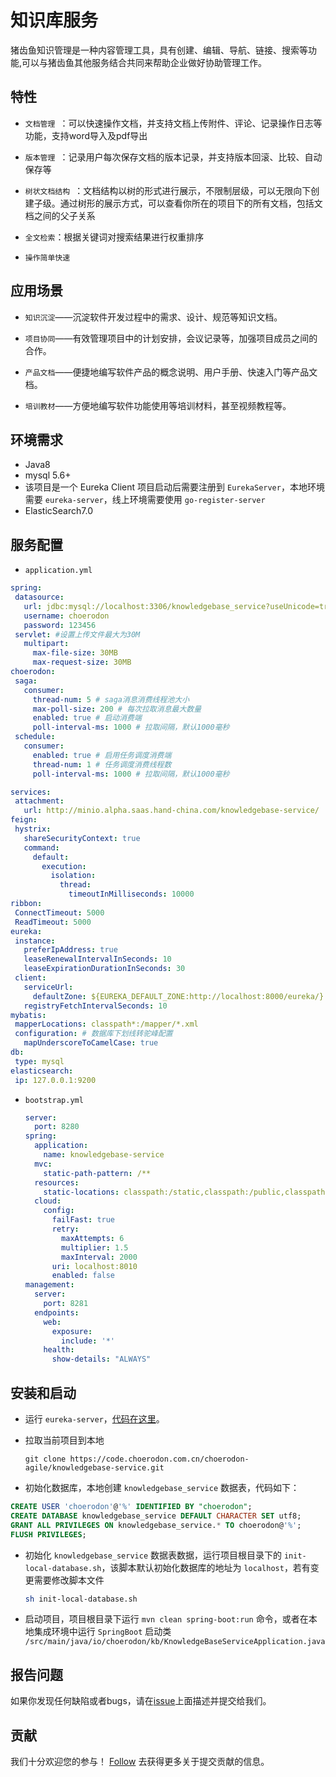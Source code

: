 # 知识库服务
猪齿鱼知识管理是一种内容管理工具，具有创建、编辑、导航、链接、搜索等功能,可以与猪齿鱼其他服务结合共同来帮助企业做好协助管理工作。

## 特性
- `文档管理 `：可以快速操作文档，并支持文档上传附件、评论、记录操作日志等功能，支持word导入及pdf导出

- `版本管理 `：记录用户每次保存文档的版本记录，并支持版本回滚、比较、自动保存等

- `树状文档结构 `：文档结构以树的形式进行展示，不限制层级，可以无限向下创建子级。通过树形的展示方式，可以查看你所在的项目下的所有文档，包括文档之间的父子关系

- `全文检索`：根据关键词对搜索结果进行权重排序

- `操作简单快速 `

## 应用场景

* `知识沉淀`——沉淀软件开发过程中的需求、设计、规范等知识文档。

* `项目协同`——有效管理项目中的计划安排，会议记录等，加强项目成员之间的合作。

* `产品文档`——便捷地编写软件产品的概念说明、用户手册、快速入门等产品文档。

* `培训教材`——方便地编写软件功能使用等培训材料，甚至视频教程等。

## 环境需求

- Java8
- mysql 5.6+
- 该项目是一个 Eureka Client 项目启动后需要注册到 `EurekaServer`，本地环境需要 `eureka-server`，线上环境需要使用 `go-register-server`
- ElasticSearch7.0

## 服务配置
- `application.yml`
 ```yaml
spring:
  datasource:
    url: jdbc:mysql://localhost:3306/knowledgebase_service?useUnicode=true&characterEncoding=utf-8&useSSL=false&useInformationSchema=true&remarks=true
    username: choerodon
    password: 123456
  servlet: #设置上传文件最大为30M
    multipart:
      max-file-size: 30MB
      max-request-size: 30MB
choerodon:
  saga:
    consumer:
      thread-num: 5 # saga消息消费线程池大小
      max-poll-size: 200 # 每次拉取消息最大数量
      enabled: true # 启动消费端
      poll-interval-ms: 1000 # 拉取间隔，默认1000毫秒
  schedule:
    consumer:
      enabled: true # 启用任务调度消费端
      thread-num: 1 # 任务调度消费线程数
      poll-interval-ms: 1000 # 拉取间隔，默认1000毫秒

services:
  attachment:
    url: http://minio.alpha.saas.hand-china.com/knowledgebase-service/
feign:
  hystrix:
    shareSecurityContext: true
    command:
      default:
        execution:
          isolation:
            thread:
              timeoutInMilliseconds: 10000
ribbon:
  ConnectTimeout: 5000
  ReadTimeout: 5000
eureka:
  instance:
    preferIpAddress: true
    leaseRenewalIntervalInSeconds: 10
    leaseExpirationDurationInSeconds: 30
  client:
    serviceUrl:
      defaultZone: ${EUREKA_DEFAULT_ZONE:http://localhost:8000/eureka/}
    registryFetchIntervalSeconds: 10
mybatis:
  mapperLocations: classpath*:/mapper/*.xml
  configuration: # 数据库下划线转驼峰配置
    mapUnderscoreToCamelCase: true
db:
  type: mysql
elasticsearch:
  ip: 127.0.0.1:9200
```

- `bootstrap.yml`

  ```yaml
  server:
    port: 8280
  spring:
    application:
      name: knowledgebase-service
    mvc:
      static-path-pattern: /**
    resources:
      static-locations: classpath:/static,classpath:/public,classpath:/resources,classpath:/META-INF/resources,file:/dist
    cloud:
      config:
        failFast: true
        retry:
          maxAttempts: 6
          multiplier: 1.5
          maxInterval: 2000
        uri: localhost:8010
        enabled: false
  management:
    server:
      port: 8281
    endpoints:
      web:
        exposure:
          include: '*'
      health:
        show-details: "ALWAYS"
  ```
## 安装和启动
- 运行 `eureka-server`，[代码在这里](https://code.choerodon.com.cn/choerodon-framework/eureka-server.git)。

- 拉取当前项目到本地

  ```shell
  git clone https://code.choerodon.com.cn/choerodon-agile/knowledgebase-service.git
  ```

- 初始化数据库，本地创建 `knowledgebase_service` 数据表，代码如下：


```sql
CREATE USER 'choerodon'@'%' IDENTIFIED BY "choerodon";
CREATE DATABASE knowledgebase_service DEFAULT CHARACTER SET utf8;
GRANT ALL PRIVILEGES ON knowledgebase_service.* TO choerodon@'%';
FLUSH PRIVILEGES;
```
- 初始化 `knowledgebase_service` 数据表数据，运行项目根目录下的 `init-local-database.sh`，该脚本默认初始化数据库的地址为 `localhost`，若有变更需要修改脚本文件

  ```sh
  sh init-local-database.sh
  ```

- 启动项目，项目根目录下运行 `mvn clean spring-boot:run` 命令，或者在本地集成环境中运行 `SpringBoot` 启动类 `/src/main/java/io/choerodon/kb/KnowledgeBaseServiceApplication.java`

## 报告问题
如果你发现任何缺陷或者bugs，请在[issue](https://github.com/choerodon/choerodon/issues/new?template=issue_template.md)上面描述并提交给我们。

## 贡献
我们十分欢迎您的参与！ [Follow](https://github.com/choerodon/choerodon/blob/master/CONTRIBUTING.md) 去获得更多关于提交贡献的信息。